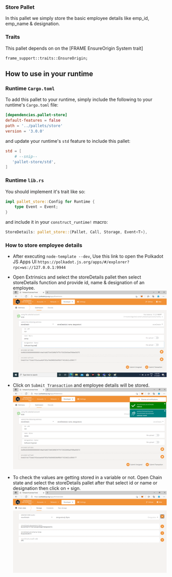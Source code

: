 ### Store Pallet

In this pallet we simply store the basic employee details like emp_id, emp_name & designation.

### Traits

This pallet depends on on the [FRAME EnsureOrigin System trait]
```
frame_support::traits::EnsureOrigin;
```


## How to use in your runtime

### Runtime `Cargo.toml`

To add this pallet to your runtime, simply include the following to your runtime's `Cargo.toml` file:

```TOML
[dependencies.pallet-store]
default-features = false
path = '../pallets/store'
version = '3.0.0'
```

and update your runtime's `std` feature to include this pallet:

```TOML
std = [
    # --snip--
   'pallet-store/std',
]
```

### Runtime `lib.rs`

You should implement it's trait like so:

```rust
impl pallet_store::Config for Runtime {
	type Event = Event;
}
```

and include it in your `construct_runtime!` macro:

```rust
StoreDetails: pallet_store::{Pallet, Call, Storage, Event<T>},
```
### How to store employee details

* After executing `node-template --dev`, Use this link to open the Polkadot JS Apps UI `https://polkadot.js.org/apps/#/explorer?rpc=ws://127.0.0.1:9944`
  
* Open Extrinsics and select the storeDetails pallet then select storeDetails function and provide id, name & designation of an employee.
 ![img6.png](img6.png)

* Click on `Submit Transaction` and employee details will be stored.
 ![img7.png](img7.png)

* To check the values are getting stored in a variable or not. Open Chain state and select the storeDetails pallet after that select id or name or designation then click on `+` sign.
 ![img8.png](img8.png)


